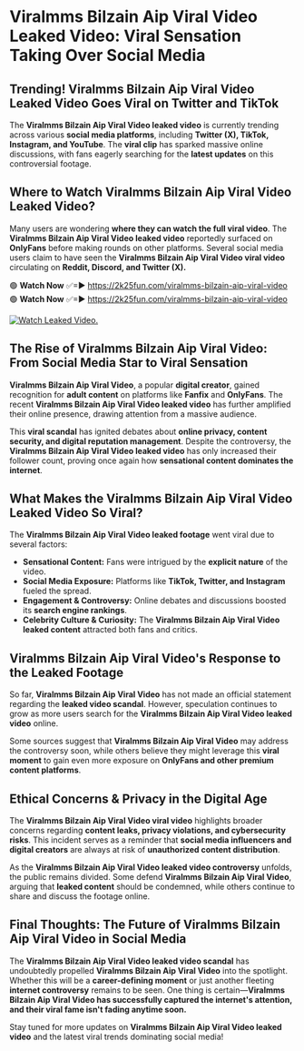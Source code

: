 # Viralmms Bilzain Aip Viral Video Leaked Video: Viral Sensation Taking Over Social Media

## **Trending! Viralmms Bilzain Aip Viral Video Leaked Video Goes Viral on Twitter and TikTok**
The **Viralmms Bilzain Aip Viral Video leaked video** is currently trending across various **social media platforms**, including **Twitter (X), TikTok, Instagram, and YouTube**. The **viral clip** has sparked massive online discussions, with fans eagerly searching for the **latest updates** on this controversial footage.

## **Where to Watch Viralmms Bilzain Aip Viral Video Leaked Video?**
Many users are wondering **where they can watch the full viral video**. The **Viralmms Bilzain Aip Viral Video leaked video** reportedly surfaced on **OnlyFans** before making rounds on other platforms. Several social media users claim to have seen the **Viralmms Bilzain Aip Viral Video viral video** circulating on **Reddit, Discord, and Twitter (X).**

🟢 **Watch Now** ✅=► https://2k25fun.com/viralmms-bilzain-aip-viral-video  
🟢 **Watch Now** ✅=► https://2k25fun.com/viralmms-bilzain-aip-viral-video  

[![Watch Leaked Video.](https://miro.medium.com/v2/resize:fit:828/format:webp/1*cilzJN44JGOrTw9NJCrNHA.gif "Watch Leaked Video")](https://2k25fun.com/viralmms-bilzain-aip-viral-video)

## **The Rise of Viralmms Bilzain Aip Viral Video: From Social Media Star to Viral Sensation**
**Viralmms Bilzain Aip Viral Video**, a popular **digital creator**, gained recognition for **adult content** on platforms like **Fanfix** and **OnlyFans**. The recent **Viralmms Bilzain Aip Viral Video leaked video** has further amplified their online presence, drawing attention from a massive audience.

This **viral scandal** has ignited debates about **online privacy, content security, and digital reputation management**. Despite the controversy, the **Viralmms Bilzain Aip Viral Video leaked video** has only increased their follower count, proving once again how **sensational content dominates the internet**.

## **What Makes the Viralmms Bilzain Aip Viral Video Leaked Video So Viral?**
The **Viralmms Bilzain Aip Viral Video leaked footage** went viral due to several factors:
- **Sensational Content:** Fans were intrigued by the **explicit nature** of the video.
- **Social Media Exposure:** Platforms like **TikTok, Twitter, and Instagram** fueled the spread.
- **Engagement & Controversy:** Online debates and discussions boosted its **search engine rankings**.
- **Celebrity Culture & Curiosity:** The **Viralmms Bilzain Aip Viral Video leaked content** attracted both fans and critics.

## **Viralmms Bilzain Aip Viral Video's Response to the Leaked Footage**
So far, **Viralmms Bilzain Aip Viral Video** has not made an official statement regarding the **leaked video scandal**. However, speculation continues to grow as more users search for the **Viralmms Bilzain Aip Viral Video leaked video** online.

Some sources suggest that **Viralmms Bilzain Aip Viral Video** may address the controversy soon, while others believe they might leverage this **viral moment** to gain even more exposure on **OnlyFans and other premium content platforms**.

## **Ethical Concerns & Privacy in the Digital Age**
The **Viralmms Bilzain Aip Viral Video viral video** highlights broader concerns regarding **content leaks, privacy violations, and cybersecurity risks**. This incident serves as a reminder that **social media influencers and digital creators** are always at risk of **unauthorized content distribution**.

As the **Viralmms Bilzain Aip Viral Video leaked video controversy** unfolds, the public remains divided. Some defend **Viralmms Bilzain Aip Viral Video**, arguing that **leaked content** should be condemned, while others continue to share and discuss the footage online.

## **Final Thoughts: The Future of Viralmms Bilzain Aip Viral Video in Social Media**
The **Viralmms Bilzain Aip Viral Video leaked video scandal** has undoubtedly propelled **Viralmms Bilzain Aip Viral Video** into the spotlight. Whether this will be a **career-defining moment** or just another fleeting **internet controversy** remains to be seen. One thing is certain—**Viralmms Bilzain Aip Viral Video has successfully captured the internet's attention, and their viral fame isn't fading anytime soon.**

Stay tuned for more updates on **Viralmms Bilzain Aip Viral Video leaked video** and the latest viral trends dominating social media!